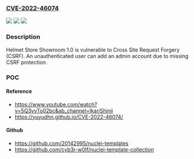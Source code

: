 ### [CVE-2022-46074](https://cve.mitre.org/cgi-bin/cvename.cgi?name=CVE-2022-46074)
![](https://img.shields.io/static/v1?label=Product&message=n%2Fa&color=blue)
![](https://img.shields.io/static/v1?label=Version&message=n%2Fa&color=blue)
![](https://img.shields.io/static/v1?label=Vulnerability&message=n%2Fa&color=brighgreen)

### Description

Helmet Store Showroom 1.0 is vulnerable to Cross Site Request Forgery (CSRF). An unauthenticated user can add an admin account due to missing CSRF protection.

### POC

#### Reference
- https://www.youtube.com/watch?v=5Q3vyTo02bc&ab_channel=IkariShinji
- https://yuyudhn.github.io/CVE-2022-46074/

#### Github
- https://github.com/20142995/nuclei-templates
- https://github.com/cyb3r-w0lf/nuclei-template-collection

